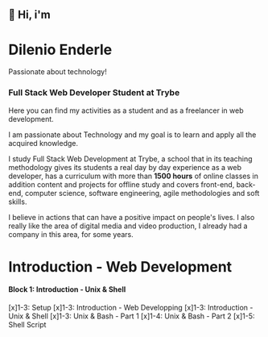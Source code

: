 ## 👋 Hi, i'm
# Dilenio Enderle
Passionate about technology!

### Full Stack Web Developer Student at Trybe
Here you can find my activities as a student and as a freelancer in web development.

I am passionate about Technology and my goal is to learn and apply all the acquired knowledge.

I study Full Stack Web Development at Trybe, a school that in its teaching methodology gives its students a real day by day experience as a web developer, has a curriculum with more than **1500 hours** of online classes in addition content and projects for offline study and covers front-end, back-end, computer science, software engineering, agile methodologies and soft skills.

I believe in actions that can have a positive impact on people's lives.
I also really like the area of digital media and video production, I already had a company in this area, for some years.

# Introduction - Web Development 

#### Block 1: Introduction - Unix & Shell
[x]1-3: Setup
[x]1-3: Introduction - Web Developping
[x]1-3: Introduction - Unix & Shell
[x]1-3: Unix & Bash - Part 1
[x]1-4: Unix & Bash - Part 2
[x]1-5: Shell Script

